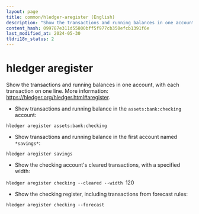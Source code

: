 ```yaml
---
layout: page
title: common/hledger-aregister (English)
description: "Show the transactions and running balances in one account, with each transaction on one line."
content_hash: 099787e311d55800bff5f977cb350efcb1391f6e
last_modified_at: 2024-05-30
tldri18n_status: 2
---
```

# hledger aregister

Show the transactions and running balances in one account, with each transaction on one line.
More information: <https://hledger.org/hledger.html#aregister>.

- Show transactions and running balance in the `assets:bank:checking` account:

`hledger aregister assets:bank:checking`

- Show transactions and running balance in the first account named `*savings*`:

`hledger aregister savings`

- Show the checking account's cleared transactions, with a specified width:

`hledger aregister checking --cleared --width `<span class="tldr-var badge badge-pill bg-dark-lm bg-white-dm text-white-lm text-dark-dm font-weight-bold">120</span>

- Show the checking register, including transactions from forecast rules:

`hledger aregister checking --forecast`
